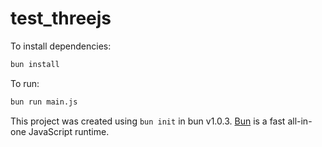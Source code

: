 # test_threejs

To install dependencies:

```bash
bun install
```

To run:

```bash
bun run main.js
```

This project was created using `bun init` in bun v1.0.3. [Bun](https://bun.sh) is a fast all-in-one JavaScript runtime.
